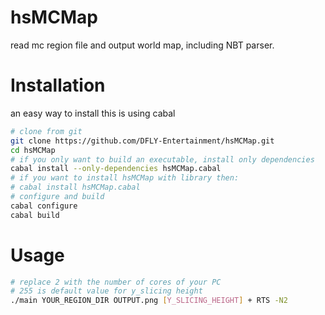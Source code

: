 # hsMCMap
read mc region file and output world map, including NBT parser.

# Installation
an easy way to install this is using cabal

``` bash
# clone from git
git clone https://github.com/DFLY-Entertainment/hsMCMap.git
cd hsMCMap
# if you only want to build an executable, install only dependencies
cabal install --only-dependencies hsMCMap.cabal
# if you want to install hsMCMap with library then:
# cabal install hsMCMap.cabal
# configure and build
cabal configure
cabal build
```

# Usage

``` bash
# replace 2 with the number of cores of your PC
# 255 is default value for y_slicing height
./main YOUR_REGION_DIR OUTPUT.png [Y_SLICING_HEIGHT] + RTS -N2
```
